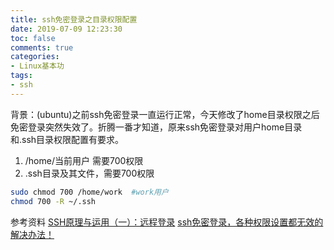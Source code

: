 ```yaml
---
title: ssh免密登录之目录权限配置
date: 2019-07-09 12:23:30
toc: false
comments: true
categories:
- Linux基本功
tags:
- ssh
---
```


背景：(ubuntu)之前ssh免密登录一直运行正常，今天修改了home目录权限之后免密登录突然失效了。折腾一番才知道，原来ssh免密登录对用户home目录和.ssh目录权限配置有要求。

1. /home/当前用户 需要700权限
2. .ssh目录及其文件，需要700权限

```bash
sudo chmod 700 /home/work  #work用户
chmod 700 -R ~/.ssh
```

参考资料
[SSH原理与运用（一）：远程登录](http://www.ruanyifeng.com/blog/2011/12/ssh_remote_login.html)
[ssh免密登录，各种权限设置都无效的解决办法！](https://blog.csdn.net/u011552404/article/details/78955395)



